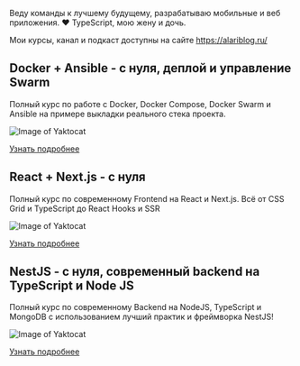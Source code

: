 Веду команды к лучшему будущему, разрабатываю мобильные и веб приложения. ❤️ TypeScript, мою жену и дочь.

Мои курсы, канал и подкаст доступны на сайте https://alariblog.ru/

## Docker + Ansible - с нуля, деплой и управление Swarm
Полный курс по работе с Docker, Docker Compose, Docker Swarm и Ansible на примере выкладки реального стека проекта.

![Image of Yaktocat](https://alariblog.ru/course3.png)

[Узнать подробнее](https://www.udemy.com/course/docker-ansible/?referralCode=A1BC26733E41F456F90B)


## React + Next.js - с нуля
Полный курс по современному Frontend на React и Next.js. Всё от CSS Grid и TypeScript до React Hooks и SSR

![Image of Yaktocat](https://alariblog.ru/course1.png)

[Узнать подробнее](https://www.udemy.com/course/react-nextjs/?referralCode=830DC072C555710C4735)


## NestJS - с нуля, современный backend на TypeScript и Node JS
Полный курс по современному Backend на NodeJS, TypeScript и MongoDB с использованием лучший практик и фреймворка NestJS!

![Image of Yaktocat](https://alariblog.ru/course2.png)

[Узнать подробнее](https://www.udemy.com/course/nestjs-backend-typescript-node-js/?referralCode=77E9B1F5344C735C5F4C)
